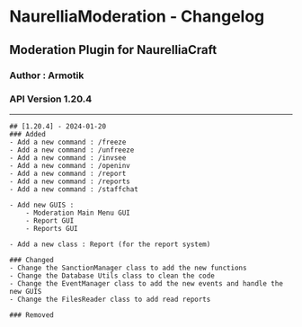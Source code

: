 # NaurelliaModeration - Changelog

## Moderation Plugin for NaurelliaCraft
### Author : Armotik
### API Version 1.20.4

---

```
## [1.20.4] - 2024-01-20
### Added
- Add a new command : /freeze
- Add a new command : /unfreeze
- Add a new command : /invsee
- Add a new command : /openinv
- Add a new command : /report
- Add a new command : /reports
- Add a new command : /staffchat

- Add new GUIS :
    - Moderation Main Menu GUI
    - Report GUI
    - Reports GUI

- Add a new class : Report (for the report system)

### Changed
- Change the SanctionManager class to add the new functions
- Change the Database Utils class to clean the code
- Change the EventManager class to add the new events and handle the new GUIS
- Change the FilesReader class to add read reports

### Removed
```